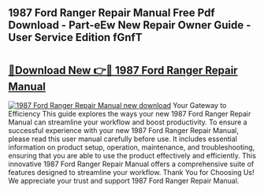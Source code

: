## 1987 Ford Ranger Repair Manual Free Pdf Download - Part-eEw New Repair Owner Guide - User Service Edition fGnfT

# <h2><a href="http://bc73198.oget.top/?id=1987+Ford+Ranger+Repair+Manual">🔗Download New 👉🔴 1987 Ford Ranger Repair Manual</a></h2>

[![1987 Ford Ranger Repair Manual new download](https://i.imgur.com/5g1atiW.png)](http://bc73198.oget.top/?id=1987+Ford+Ranger+Repair+Manual)
Your Gateway to Efficiency This guide explores the ways your new 1987 Ford Ranger Repair Manual can streamline your workflow and boost productivity. To ensure a successful experience with your new 1987 Ford Ranger Repair Manual, please read this user manual carefully before use. It includes essential information on product setup, operation, maintenance, and troubleshooting, ensuring that you are able to use the product effectively and efficiently. This innovative 1987 Ford Ranger Repair Manual offers a comprehensive suite of features designed to streamline your workflow. Thank You for Choosing Us! We appreciate your trust and support 1987 Ford Ranger Repair Manual.
